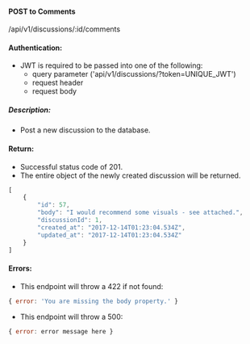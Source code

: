 #### POST to Comments
/api/v1/discussions/:id/comments

#### Authentication:
- JWT is required to be passed into one of the following:
  - query parameter ('api/v1/discussions/?token=UNIQUE_JWT')
  - request header
  - request body

##### Description:
- Post a new discussion to the database.

#### Return:
- Successful status code of 201.
- The entire object of the newly created discussion will be returned.

```javascript
[
    {
        "id": 57,
        "body": "I would recommend some visuals - see attached.",
        "discussionId": 1,
        "created_at": "2017-12-14T01:23:04.534Z",
        "updated_at": "2017-12-14T01:23:04.534Z"
    }
]
```
#### Errors:
- This endpoint will throw a 422 if not found:

```javascript
{ error: 'You are missing the body property.' }
```

- This endpoint will throw a 500:

```javascript
{ error: error message here }
```
